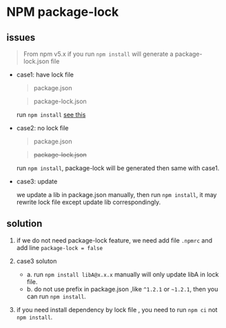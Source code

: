 # NPM package-lock

## issues

> From npm v5.x if you run `npm install` will generate a package-lock.json file

- case1: have lock file

  > package.json

  > package-lock.json

  run `npm install`  [see this](https://stackoverflow.com/a/53594050/8294750)

- case2: no lock file

   > package.json

  > ~~package-lock.json~~

  run `npm install`, package-lock will be generated then same with case1.

- case3: update

  we update a lib in package.json manually, then run `npm install`, it may rewrite lock file except update lib correspondingly.

## solution

1. if we do not need package-lock feature, we need add file `.npmrc` and add line `package-lock = false`

2. case3 soluton

    - a. run `npm install libA@x.x.x` manually will only update libA in lock file.
    - b. do not use prefix in package.json ,like `^1.2.1` or `~1.2.1`, then you can run `npm install`.

3. if you need install dependency by lock file , you need to run `npm ci` not `npm install`.
